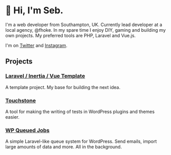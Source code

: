 # 👋 Hi, I'm Seb.

I'm a web developer from Southampton, UK. Currently lead developer at a local agency, @fhoke. In my spare time I enjoy DIY, gaming and building my own projects. My preferred tools are PHP, Laravel and Vue.js.

I'm on [Twitter](https://twitter.com/sebkaydesign) and [Instagram](https://www.instagram.com/sebkaydesign/).

## Projects

### [Laravel / Inertia / Vue Template](https://github.com/SebKay/laravel-inertia-template)

A template project. My base for building the next idea.


### [Touchstone](https://github.com/SebKay/touchstone)

A tool for making the writing of tests in WordPress plugins and themes easier.


### [WP Queued Jobs](https://github.com/SebKay/wp-queued-jobs)

A simple Laravel-like queue system for WordPress. Send emails, import large amounts of data and more. All in the background.
